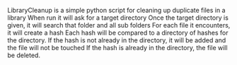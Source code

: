 LibraryCleanup is a simple python script for cleaning up duplicate files in a library
When run it will ask for a target directory
Once the target directory is given, it will search that folder and all sub folders
For each file it encounters, it will create a hash
Each hash will be compared to a directory of hashes for the directory.
If the hash is not already in the directory, it will be added and the file will not be touched
If the hash is already in the directory, the file will be deleted.
